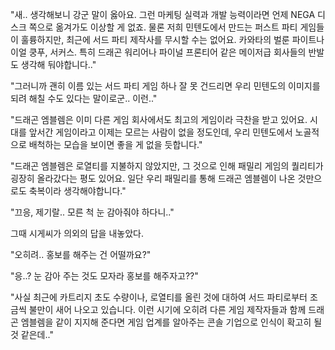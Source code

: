 "새.. 생각해보니 강군 말이 옳아요. 그런 마케팅 실력과 개발 능력이라면 언제 NEGA 디스크 쪽으로 옮겨가도 이상할 게 없죠. 물론 저희 민텐도에서 만드는 퍼스트 파티 게임들이 훌륭하지만, 최근에 서드 파티 제작사를 무시할 수는 없어요. 카와타의 벌룬 파이트나 이얼 쿵푸, 서커스. 특히 드래곤 워리어나 파이널 프론티어 같은 메이저급 회사들의 반발도 생각해 둬야합니다.."

"그러니까 괜히 이름 있는 서드 파티 게임 하나 잘 못 건드리면 우리 민텐도의 이미지를 되려 해칠 수도 있다는 말이로군.. 이런.."

"드래곤 엠블렘은 이미 다른 게임 회사에서도 최고의 게임이라 극찬을 받고 있어요. 시대를 앞서간 게임이라고 이제는 모르는 사람이 없을 정도인데, 우리 민텐도에서 노골적으로 배척하는 모습을 보이면 좋을 게 없을 듯합니다."

"드래곤 엠블렘은 로열티를 지불하지 않았지만, 그 것으로 인해 패밀리 게임의 퀄리티가 굉장히 올라갔다는 평도 있어요. 일단 우리 패밀리를 통해 드래곤 엠블렘이 나온 것만으로도 축복이라 생각해야합니다."

"끄응, 제기랄.. 모른 척 눈 감아줘야 하다니.."

그때 시게씨가 의외의 답을 내놓았다.

"오히려.. 홍보를 해주는 건 어떨까요?"

"응..? 눈 감아 주는 것도 모자라 홍보를 해주자고??"

"사실 최근에 카트리지 초도 수량이나, 로열티를 올린 것에 대하여 서드 파티로부터 조금씩 불만이 새어 나오고 있습니다. 이런 시기에 오히려 다른 게임 제작자들과 함께 드래곤 엠블렘을 같이 지지해 준다면 게임 업계를 알아주는 콘솔 기업으로 인식이 확고히 될 것 같은데.."